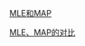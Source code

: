 
[MLE和MAP](https://www.dazhuanlan.com/2020/02/02/5e3681f128b3d/)

[MLE、MAP的对比](https://zhuanlan.zhihu.com/p/164921856)


